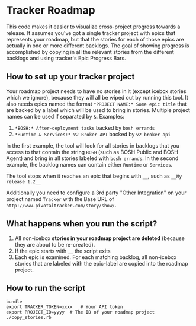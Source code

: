 Tracker Roadmap
===============

This code makes it easier to visualize cross-project progress towards a release.  It assumes you've got a single tracker
project with epics that represents your roadmap, but that the stories for each of those epics are actually in one or more
different backlogs.  The goal of showing progress is accomplished by copying in all the relevant stories from the different
backlogs and using tracker's Epic Progress Bars.


How to set up your tracker project
----------------------------------

Your roadmap project needs to have no stories in it (except icebox stories which we ignore), because they will all be wiped
 out by running this tool.  It also needs epics named the format `*PROJECT NAME:* Some epic title` that are backed by a
 label which will be used to bring in stories.  Multiple project names can be used if separated by `&`. Examples:

1.  `*BOSH:* After-deployment tasks` backed by `bosh errands`
1.  `*Runtime & Services:* V2 Broker API` backed by `v2 broker api`

In the first example, the tool will look for all stories in backlogs that you access to that contain the string `BOSH`
(such as BOSH Public and BOSH Agent) and bring in all stories labeled with `bosh errands`.
In the second example, the backlog names can contain either `Runtime` or `Services`.

The tool stops when it reaches an epic that begins with `__`, such as `__My release 1.2__`

Additionally you need to configure a 3rd party "Other Integration" on your project named `Tracker`
with the Base URL of `http://www.pivotaltracker.com/story/show/`.

What happens when you run the script?
-------------------------------------
1.  All non-icebox **stories in your roadmap project are deleted** (because they are about to be re-created).
1.  If the epic starts with `__` the script exits
1.  Each epic is examined.  For each matching backlog, all non-icebox stories that are labeled with the epic-label are copied into the roadmap project.

How to run the script
---------------------

    bundle
    export TRACKER_TOKEN=xxxx   # Your API token
    export PROJECT_ID=yyyy  # The ID of your roadmap project
    ./copy_stories.rb
